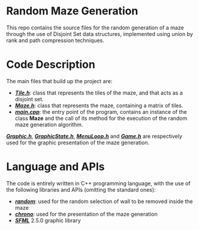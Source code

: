 # Random Maze Generation
This repo contains the source files for the random generation of a maze through the use of Disjoint Set data structures, implemented using union by rank and path compression techniques.


# Code Description
The main files that build up the project are:

- [**_Tile.h_**](https://github.com/LeoGori/RandomMazeGeneration/blob/main/Tile.h): class that represents the tiles of the maze, and that acts as a disjoint set.
- [**_Maze.h_**](https://github.com/LeoGori/RandomMazeGeneration/blob/main/Maze.h): class that represents the maze, containing a matrix of tiles.
- [**_main.cpp_**](https://github.com/LeoGori/RandomMazeGeneration/blob/main/main.cpp): the entry point of the program, contains an instance of the class **Maze** and the call of its method for the execution of the random maze generation algorithm.

[**_Graphic.h_**](https://github.com/LeoGori/RandomMazeGeneration/blob/main/Graphic.h), [**_GraphicState.h_**](https://github.com/LeoGori/RandomMazeGeneration/blob/main/GraphicState.h), [**_MenuLoop.h_**](https://github.com/LeoGori/RandomMazeGeneration/blob/main/MenuLoop.h) and [**_Game.h_**](https://github.com/LeoGori/RandomMazeGeneration/blob/main/Game.h) are respectively used for the graphic presentation of the maze generation.

# Language and APIs
The code is entirely written in C++ programming language, with the use of the following libraries and APIs (omitting the standard ones):

- [**_random_**](https://www.cplusplus.com/reference/random/): used for the random selection of wall to be removed inside the maze
- [**_chrono_**](https://www.cplusplus.com/reference/chrono/): used for the presentation of the maze generation
- [**_SFML_**](https://www.sfml-dev.org/) 2.5.0 graphic library
